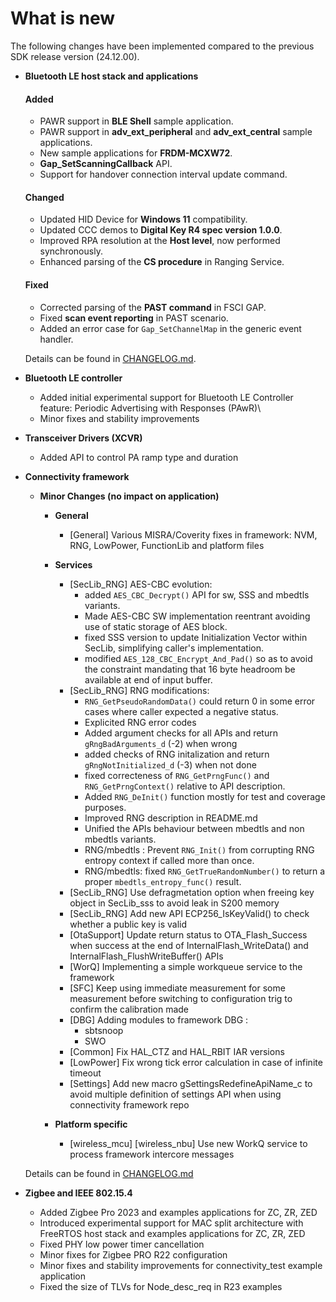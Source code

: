 # What is new

The following changes have been implemented compared to the previous SDK release version \(24.12.00\).


-   **Bluetooth LE host stack and applications**
    
    #### Added
	- PAWR support in **BLE Shell** sample application.
	- PAWR support in **adv_ext_peripheral** and **adv_ext_central** sample applications.
	- New sample applications for **FRDM-MCXW72**.
	- **Gap_SetScanningCallback** API.
	- Support for handover connection interval update command.

	#### Changed
	- Updated HID Device for **Windows 11** compatibility.
	- Updated CCC demos to **Digital Key R4 spec version 1.0.0**.
	- Improved RPA resolution at the **Host level**, now performed synchronously.
	- Enhanced parsing of the **CS procedure** in Ranging Service.

    #### Fixed
	- Corrected parsing of the **PAST command** in FSCI GAP.
	- Fixed **scan event reporting** in PAST scenario.
	- Added an error case for `Gap_SetChannelMap` in the generic event handler.

	    
    Details can be found in [CHANGELOG.md](../../../../../middleware/wireless/bluetooth/CHANGELOG.md).

-   **Bluetooth LE controller**
    -  Added initial experimental support for Bluetooth LE Controller feature: Periodic Advertising with Responses \(PAwR)\
    -  Minor fixes and stability improvements

-   **Transceiver Drivers (XCVR)**
    -   Added API to control PA ramp type and duration

-   **Connectivity framework**

    -   **Minor Changes (no impact on application)**

        -   **General**
            - [General] Various MISRA/Coverity fixes in framework: NVM, RNG, LowPower, FunctionLib and platform files

        -   **Services**
            - [SecLib_RNG] AES-CBC evolution:
              - added `AES_CBC_Decrypt()` API for sw, SSS and mbedtls variants.
              - Made AES-CBC SW implementation reentrant avoiding use of static storage of AES block.
              - fixed SSS version to update Initialization Vector within SecLib, simplifying caller's implementation.
              - modified `AES_128_CBC_Encrypt_And_Pad()` so as to avoid the constraint mandating that 16 byte headroom be available at end of input buffer.
            - [SecLib_RNG] RNG modifications:
              - `RNG_GetPseudoRandomData()` could return 0 in some error cases where caller expected a negative status.
              - Explicited RNG error codes
              - Added argument checks for all APIs and return `gRngBadArguments_d` (-2) when wrong
              - added checks of RNG initalization and return `gRngNotInitialized_d` (-3) when not done
              - fixed correcteness of `RNG_GetPrngFunc()` and `RNG_GetPrngContext()` relative to API description.
              - Added `RNG_DeInit()` function mostly for test and coverage purposes.
              - Improved RNG description in README.md
              - Unified the APIs behaviour between mbedtls and non mbedtls variants.
              - RNG/mbedtls : Prevent `RNG_Init()` from corrupting RNG entropy context if called more than once.
              - RNG/mbedtls: fixed `RNG_GetTrueRandomNumber()` to return a proper `mbedtls_entropy_func()` result.
            - [SecLib_RNG] Use defragmetation option when freeing key object in SecLib_sss to avoid leak in S200 memory
            - [SecLib_RNG] Add new API ECP256_IsKeyValid() to check whether a public key is valid
            - [OtaSupport] Update return status to OTA_Flash_Success when success at the end of InternalFlash_WriteData() and InternalFlash_FlushWriteBuffer() APIs
            - [WorQ] Implementing a simple workqueue service to the framework
            - [SFC] Keep using immediate measurement for some measurement before switching to configuration trig to confirm the calibration made
            - [DBG] Adding modules to framework DBG :
              - sbtsnoop
              - SWO
            - [Common] Fix HAL_CTZ and HAL_RBIT IAR versions
            - [LowPower] Fix wrong tick error calculation in case of infinite timeout
            - [Settings] Add new macro gSettingsRedefineApiName_c to avoid multiple definition of settings API when using connectivity framework repo

        -   **Platform specific**
            - [wireless_mcu] [wireless_nbu] Use new WorkQ service to process framework intercore messages

    Details can be found in [CHANGELOG.md](../../../../../middleware/wireless/framework/CHANGELOG.md)


-   **Zigbee and IEEE 802.15.4**
    -  Added Zigbee Pro 2023 and examples applications for ZC, ZR, ZED
    -  Introduced experimental support for MAC split architecture with FreeRTOS host stack and examples applications for ZC, ZR, ZED 
    -  Fixed PHY low power timer cancellation
    -  Minor fixes for Zigbee PRO R22 configuration
    -  Minor fixes and stability improvements for connectivity_test example application
    -  Fixed the size of TLVs for Node_desc_req in R23 examples